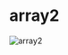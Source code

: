 # array2
![array2](https://cloud.githubusercontent.com/assets/22131898/22533340/12ad3d3e-e920-11e6-8d69-d2cabdb2634c.PNG)
